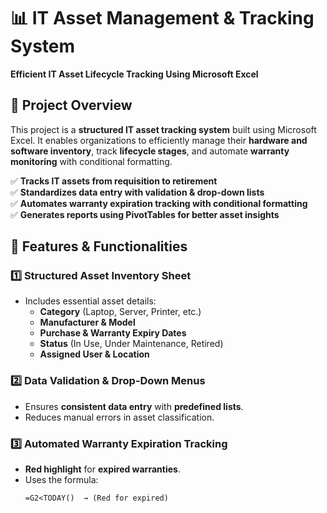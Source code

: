 # 📊 IT Asset Management & Tracking System  
**Efficient IT Asset Lifecycle Tracking Using Microsoft Excel**  

## 📌 Project Overview  
This project is a **structured IT asset tracking system** built using Microsoft Excel. It enables organizations to efficiently manage their **hardware and software inventory**, track **lifecycle stages**, and automate **warranty monitoring** with conditional formatting.  

✅ **Tracks IT assets from requisition to retirement**  
✅ **Standardizes data entry with validation & drop-down lists**  
✅ **Automates warranty expiration tracking with conditional formatting**  
✅ **Generates reports using PivotTables for better asset insights**  

## 📂 Features & Functionalities  

### 1️⃣ Structured Asset Inventory Sheet  
- Includes essential asset details:  
  - **Category** (Laptop, Server, Printer, etc.)  
  - **Manufacturer & Model**  
  - **Purchase & Warranty Expiry Dates**  
  - **Status** (In Use, Under Maintenance, Retired)  
  - **Assigned User & Location**  

### 2️⃣ Data Validation & Drop-Down Menus  
- Ensures **consistent data entry** with **predefined lists**.  
- Reduces manual errors in asset classification.  

### 3️⃣ Automated Warranty Expiration Tracking  
- **Red highlight** for **expired warranties**.   
- Uses the formula:  
  ```excel
  =G2<TODAY()  → (Red for expired)  
 
